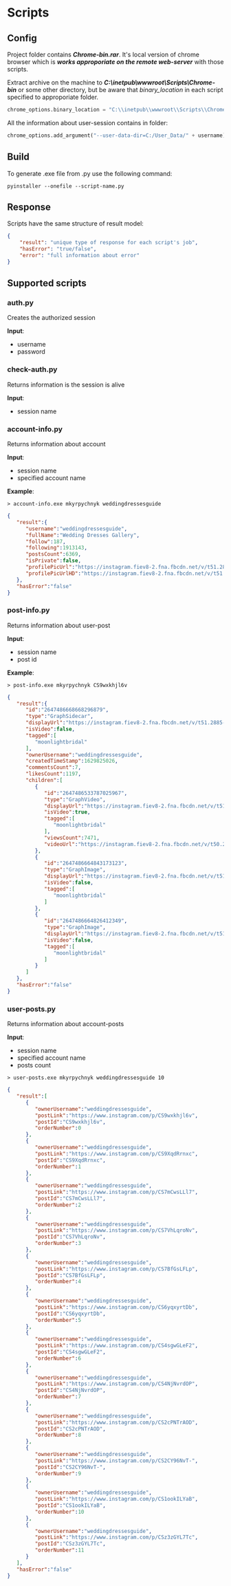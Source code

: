 
Scripts
========================

Config
-------------------------
Project folder contains ***Chrome-bin.rar***. It's local version of chrome browser which is ***works approporiate on the remote web-server*** with those scripts.

Extract archive on the machine to ***C:\\inetpub\\wwwroot\\Scripts\\Chrome-bin*** or some other directory, but be aware that *binary_location* in each script specified to approporiate folder. 

```python
chrome_options.binary_location = "C:\\inetpub\\wwwroot\\Scripts\\Chrome-bin\\chrome.exe"
```

All the information about user-session contains in folder:
```python
chrome_options.add_argument("--user-data-dir=C:/User_Data/" + username) 
```

Build
-------------------------
To generate .exe file from .py use the following command:

```code
pyinstaller --onefile --script-name.py
```

Response
-------------------------


Scripts have the same structure of result model:
```json
{
    "result": "unique type of response for each script's job",
    "hasError": "true/false",
    "error": "full information about error"
}
```

Supported scripts
-------------------------
### auth.py
Creates the authorized session

**Input**:
*   username
*   password

### check-auth.py
Returns information is the session is alive

**Input**:
*   session name

### account-info.py
Returns information about account

**Input**:
*   session name
*   specified account name

**Example**:
```code
> account-info.exe mkyrpychnyk weddingdressesguide
```
```json
{
   "result":{
      "username":"weddingdressesguide",
      "fullName":"Wedding Dresses Gallery",
      "follow":187,
      "following":1913143,
      "postsCount":6369,
      "isPrivate":false,
      "profilePicUrl":"https://instagram.fiev8-2.fna.fbcdn.net/v/t51.2885-19/s150x150/159346873_279600000316159_8261286409409204843_n.jpg?_nc_ht=instagram.fiev8-2.fna.fbcdn.net&amp;_nc_ohc=vV6PYTRGXBIAX_EVTph&amp;edm=ABfd0MgBAAAA&amp;ccb=7-4&amp;oh=3a8fddab546dbeca3d80240362dcd2a2&amp;oe=612C41E0&amp;_nc_sid=7bff83",
      "profilePicUrlHD":"https://instagram.fiev8-2.fna.fbcdn.net/v/t51.2885-19/s320x320/159346873_279600000316159_8261286409409204843_n.jpg?_nc_ht=instagram.fiev8-2.fna.fbcdn.net&amp;_nc_ohc=vV6PYTRGXBIAX_EVTph&amp;edm=ABfd0MgBAAAA&amp;ccb=7-4&amp;oh=b1703a28e6c75064f5f4356c081eac40&amp;oe=612D2768&amp;_nc_sid=7bff83"
   },
   "hasError":"false"
}
```

### post-info.py
Returns information about user-post

**Input**:
*   session name
*   post id

**Example**:
```code
> post-info.exe mkyrpychnyk CS9wxkhjl6v
```
```json
{
   "result":{
      "id":"2647486668668296879",
      "type":"GraphSidecar",
      "displayUrl":"https://instagram.fiev8-2.fna.fbcdn.net/v/t51.2885-15/fr/e15/p1080x1080/240454314_954255181804781_6624539988222226930_n.jpg?_nc_ht=instagram.fiev8-2.fna.fbcdn.net&amp;_nc_cat=1&amp;_nc_ohc=T_ct-zNuz_8AX-mYJT4&amp;edm=AABBvjUBAAAA&amp;ccb=7-4&amp;oh=475480b5ae36216f3f674710afe4ae23&amp;oe=6127CD56&amp;_nc_sid=83d603",
      "isVideo":false,
      "tagged":[
         "moonlightbridal"
      ],
      "ownerUsername":"weddingdressesguide",
      "createdTimeStamp":1629825026,
      "commentsCount":7,
      "likesCount":1197,
      "children":[
         {
            "id":"2647486533787025967",
            "type":"GraphVideo",
            "displayUrl":"https://instagram.fiev8-2.fna.fbcdn.net/v/t51.2885-15/fr/e15/p1080x1080/240454314_954255181804781_6624539988222226930_n.jpg?_nc_ht=instagram.fiev8-2.fna.fbcdn.net&amp;_nc_cat=1&amp;_nc_ohc=T_ct-zNuz_8AX-mYJT4&amp;edm=AABBvjUBAAAA&amp;ccb=7-4&amp;oh=475480b5ae36216f3f674710afe4ae23&amp;oe=6127CD56&amp;_nc_sid=83d603",
            "isVideo":true,
            "tagged":[
               "moonlightbridal"
            ],
            "viewsCount":7471,
            "videoUrl":"https://instagram.fiev8-2.fna.fbcdn.net/v/t50.2886-16/240421081_894524314778469_128986396443429140_n.mp4?_nc_ht=instagram.fiev8-2.fna.fbcdn.net&amp;_nc_cat=109&amp;_nc_ohc=IVn9x-nuprEAX-ANRv5&amp;edm=AABBvjUBAAAA&amp;ccb=7-4&amp;oe=6127BB59&amp;oh=07c070eb1bed453f2a77e136163950b5&amp;_nc_sid=83d603"
         },
         {
            "id":"2647486664843173123",
            "type":"GraphImage",
            "displayUrl":"https://instagram.fiev8-2.fna.fbcdn.net/v/t51.2885-15/fr/e15/p1080x1080/240411263_359477025660715_5571134264551835731_n.jpg?_nc_ht=instagram.fiev8-2.fna.fbcdn.net&amp;_nc_cat=1&amp;_nc_ohc=f0kLk36wWM8AX9eEjfD&amp;edm=AABBvjUBAAAA&amp;ccb=7-4&amp;oh=a27133418d527691d321b43cdcb3f0c9&amp;oe=612C7E13&amp;_nc_sid=83d603",
            "isVideo":false,
            "tagged":[
               "moonlightbridal"
            ]
         },
         {
            "id":"2647486664826412349",
            "type":"GraphImage",
            "displayUrl":"https://instagram.fiev8-2.fna.fbcdn.net/v/t51.2885-15/fr/e15/p1080x1080/240404501_351280249997324_232458783629244125_n.jpg?_nc_ht=instagram.fiev8-2.fna.fbcdn.net&amp;_nc_cat=108&amp;_nc_ohc=Gzz74-BLrZoAX_8hTkM&amp;edm=AABBvjUBAAAA&amp;ccb=7-4&amp;oh=46c8b0cd6b163259fbf853bad55093d6&amp;oe=612BD2F4&amp;_nc_sid=83d603",
            "isVideo":false,
            "tagged":[
               "moonlightbridal"
            ]
         }
      ]
   },
   "hasError":"false"
}
```

### user-posts.py
Returns information about account-posts

**Input**:
*   session name
*   specified account name
*   posts count
```code
> user-posts.exe mkyrpychnyk weddingdressesguide 10
```
```json
{
   "result":[
      {
         "ownerUsername":"weddingdressesguide",
         "postLink":"https://www.instagram.com/p/CS9wxkhjl6v",
         "postId":"CS9wxkhjl6v",
         "orderNumber":0
      },
      {
         "ownerUsername":"weddingdressesguide",
         "postLink":"https://www.instagram.com/p/CS9XqdRrnxc",
         "postId":"CS9XqdRrnxc",
         "orderNumber":1
      },
      {
         "ownerUsername":"weddingdressesguide",
         "postLink":"https://www.instagram.com/p/CS7mCwsLLl7",
         "postId":"CS7mCwsLLl7",
         "orderNumber":2
      },
      {
         "ownerUsername":"weddingdressesguide",
         "postLink":"https://www.instagram.com/p/CS7VhLqroNv",
         "postId":"CS7VhLqroNv",
         "orderNumber":3
      },
      {
         "ownerUsername":"weddingdressesguide",
         "postLink":"https://www.instagram.com/p/CS7BfGsLFLp",
         "postId":"CS7BfGsLFLp",
         "orderNumber":4
      },
      {
         "ownerUsername":"weddingdressesguide",
         "postLink":"https://www.instagram.com/p/CS6yqxyrtDb",
         "postId":"CS6yqxyrtDb",
         "orderNumber":5
      },
      {
         "ownerUsername":"weddingdressesguide",
         "postLink":"https://www.instagram.com/p/CS4sgwGLeF2",
         "postId":"CS4sgwGLeF2",
         "orderNumber":6
      },
      {
         "ownerUsername":"weddingdressesguide",
         "postLink":"https://www.instagram.com/p/CS4NjNvrdOP",
         "postId":"CS4NjNvrdOP",
         "orderNumber":7
      },
      {
         "ownerUsername":"weddingdressesguide",
         "postLink":"https://www.instagram.com/p/CS2cPNTrAOD",
         "postId":"CS2cPNTrAOD",
         "orderNumber":8
      },
      {
         "ownerUsername":"weddingdressesguide",
         "postLink":"https://www.instagram.com/p/CS2CY96NvT-",
         "postId":"CS2CY96NvT-",
         "orderNumber":9
      },
      {
         "ownerUsername":"weddingdressesguide",
         "postLink":"https://www.instagram.com/p/CS1ookILYaB",
         "postId":"CS1ookILYaB",
         "orderNumber":10
      },
      {
         "ownerUsername":"weddingdressesguide",
         "postLink":"https://www.instagram.com/p/CSz3zGYL7Tc",
         "postId":"CSz3zGYL7Tc",
         "orderNumber":11
      }
   ],
   "hasError":"false"
}
```
